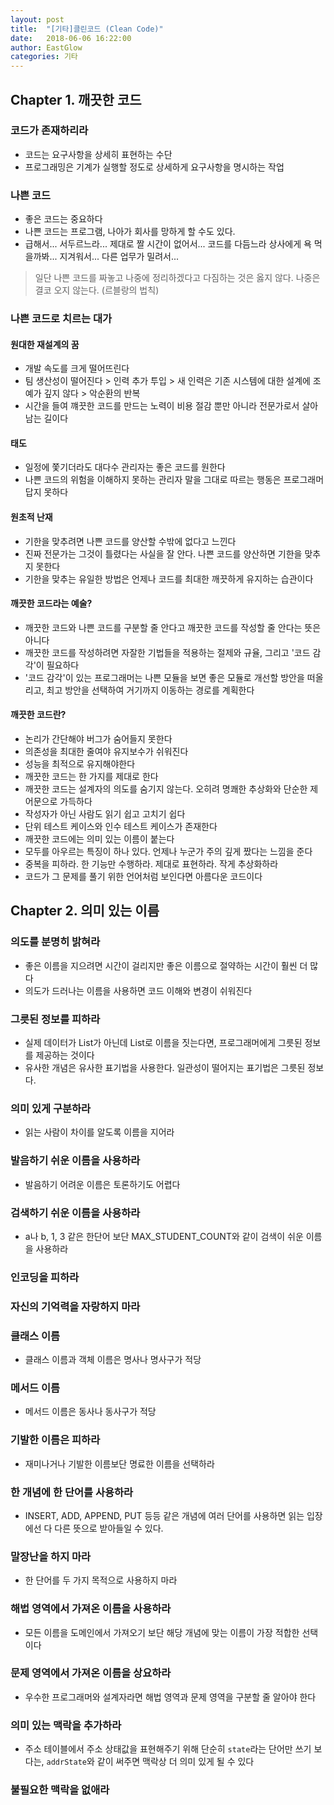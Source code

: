 ```yaml
---
layout: post
title:  "[기타]클린코드 (Clean Code)"
date:   2018-06-06 16:22:00
author: EastGlow
categories: 기타
---
```


## Chapter 1. 깨끗한 코드

### 코드가 존재하리라

- 코드는 요구사항을 상세히 표현하는 수단
- 프로그래밍은 기계가 실행할 정도로 상세하게 요구사항을 명시하는 작업

### 나쁜 코드

- 좋은 코드는 중요하다
- 나쁜 코드는 프로그램, 나아가 회사를 망하게 할 수도 있다.
- 급해서... 서두르느라... 제대로 짤 시간이 없어서... 코드를 다듬느라 상사에게 욕 먹을까봐... 지겨워서... 다른 업무가 밀려서...

> 일단 나쁜 코드를 짜놓고 나중에 정리하겠다고 다짐하는 것은 옳지 않다. 나중은 결코 오지 않는다. (르블랑의 법칙)

### 나쁜 코드로 치르는 대가

#### 원대한 재설계의 꿈
- 개발 속도를 크게 떨어뜨린다
- 팀 생산성이 떨어진다 > 인력 추가 투입 > 새 인력은 기존 시스템에 대한 설계에 조예가 깊지 않다 > 악순환의 반복
- 시간을 들여 꺠끗한 코드를 만드는 노력이 비용 절감 뿐만 아니라 전문가로서 살아남는 길이다

#### 태도

- 일정에 쫓기더라도 대다수 관리자는 좋은 코드를 원한다
- 나쁜 코드의 위험을 이해하지 못하는 관리자 말을 그대로 따르는 행동은 프로그래머답지 못하다

#### 원초적 난재

- 기한을 맞추려면 나쁜 코드를 양산할 수밖에 없다고 느낀다
- 진짜 전문가는 그것이 틀렸다는 사실을 잘 안다. 나쁜 코드를 양산하면 기한을 맞추지 못한다
- 기한을 맞추는 유일한 방법은 언제나 코드를 최대한 깨끗하게 유지하는 습관이다

#### 깨끗한 코드라는 예술?

- 깨끗한 코드와 나쁜 코드를 구분할 줄 안다고 깨끗한 코드를 작성할 줄 안다는 뜻은 아니다
- 깨끗한 코드를 작성하려면 자잘한 기법들을 적용하는 절제와 규율, 그리고 '코드 감각'이 필요하다
- '코드 감각'이 있는 프로그래머는 나쁜 모듈을 보면 좋은 모듈로 개선할 방안을 떠올리고, 최고 방안을 선택하여 거기까지 이동하는 경로를 계획한다

#### 깨끗한 코드란?

- 논리가 간단해야 버그가 숨어들지 못한다
- 의존성을 최대한 줄여야 유지보수가 쉬워진다
- 성능을 최적으로 유지해야한다
- 깨끗한 코드는 한 가지를 제대로 한다
- 깨끗한 코드는 설계자의 의도를 숨기지 않는다. 오히려 명쾌한 추상화와 단순한 제어문으로 가득하다
- 작성자가 아닌 사람도 읽기 쉽고 고치기 쉽다
- 단위 테스트 케이스와 인수 테스트 케이스가 존재한다
- 깨끗한 코드에는 의미 있는 이름이 붙는다
- 모두를 아우르는 특징이 하나 있다. 언제나 누군가 주의 깊게 짰다는 느낌을 준다
- 중복을 피하라. 한 기능만 수행하라. 제대로 표현하라. 작게 추상화하라
- 코드가 그 문제를 풀기 위한 언어처럼 보인다면 아름다운 코드이다

## Chapter 2. 의미 있는 이름

### 의도를 분명히 밝혀라

- 좋은 이름을 지으려면 시간이 걸리지만 좋은 이름으로 절약하는 시간이 훨씬 더 많다
- 의도가 드러나는 이름을 사용하면 코드 이해와 변경이 쉬워진다

### 그릇된 정보를 피하라

- 실제 데이터가 List가 아닌데 List로 이름을 짓는다면, 프로그래머에게 그릇된 정보를 제공하는 것이다
- 유사한 개념은 유사한 표기법을 사용한다. 일관성이 떨어지는 표기법은 그릇된 정보다.

### 의미 있게 구분하라

- 읽는 사람이 차이를 알도록 이름을 지어라

### 발음하기 쉬운 이름을 사용하라

- 발음하기 어려운 이름은 토론하기도 어렵다

### 검색하기 쉬운 이름을 사용하라

- a나 b, 1, 3 같은 한단어 보단 MAX_STUDENT_COUNT와 같이 검색이 쉬운 이름을 사용하라

### 인코딩을 피하라

### 자신의 기억력을 자랑하지 마라

### 클래스 이름

- 클래스 이름과 객체 이름은 명사나 명사구가 적당

### 메서드 이름

- 메서드 이름은 동사나 동사구가 적당

### 기발한 이름은 피하라

- 재미나거나 기발한 이름보단 명료한 이름을 선택하라

### 한 개념에 한 단어를 사용하라

- INSERT, ADD, APPEND, PUT 등등 같은 개념에 여러 단어를 사용하면 읽는 입장에선 다 다른 뜻으로 받아들일 수 있다.

### 말장난을 하지 마라

- 한 단어를 두 가지 목적으로 사용하지 마라

### 해법 영역에서 가져온 이름을 사용하라

- 모든 이름을 도메인에서 가져오기 보단 해당 개념에 맞는 이름이 가장 적합한 선택이다

### 문제 영역에서 가져온 이름을 상요하라

- 우수한 프로그래머와 설계자라면 해법 영역과 문제 영역을 구분할 줄 알아야 한다

### 의미 있는 맥락을 추가하라

- 주소 테이블에서 주소 상태값을 표현해주기 위해 단순히 `state`라는 단어만 쓰기 보다는, `addrState`와 같이 써주면 맥락상 더 의미 있게 될 수 있다

### 불필요한 맥락을 없애라



> 


